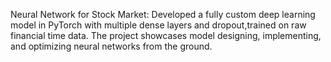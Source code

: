  Neural Network for Stock Market:
Developed a fully custom deep learning model in PyTorch with multiple dense layers and dropout,trained on raw financial time data.
The project showcases model designing, implementing, and optimizing neural networks from the ground.

